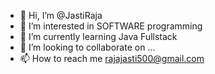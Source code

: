 - 👋 Hi, I’m @JastiRaja
- 👀 I’m interested in SOFTWARE programming
- 🌱 I’m currently learning Java Fullstack
- 💞️ I’m looking to collaborate on ...
- 📫 How to reach me rajajasti500@gmail.com

<!---
JastiRaja/JastiRaja is a ✨ special ✨ repository because its `README.md` (this file) appears on your GitHub profile.
You can click the Preview link to take a look at your changes.
--->
